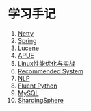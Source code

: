 学习手记
==========
1. [Netty](netty/list.md)
1. [Spring](spring/index.md)
1. [Lucene](lucene/index.md)
1. [APUE](AUP2/index.md)
1. [Linux性能优化与实战](linux_tuning_practice/index.md)
1. [Recommended System](rs/index.md)
1. [NLP](nlp/index.md)
1. [Fluent Python](python/Fluent_Python.md)
1. [MySQL](mysql/index.md)
1. [ShardingSphere](shardingsphere/index.md)
